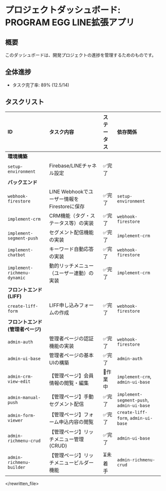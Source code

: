 # プロジェクトダッシュボード: PROGRAM EGG LINE拡張アプリ

## 概要

このダッシュボードは、開発プロジェクトの進捗を管理するためのものです。

## 全体進捗

- タスク完了率: 89% (12.5/14)

## タスクリスト

| ID | タスク内容 | ステータス | 依存関係 |
| :--- | :--- | :--- | :--- |
| **環境構築** |
| `setup-environment` | Firebase/LINEチャネル設定 | ✅完了 | |
| **バックエンド** |
| `webhook-firestore` | LINE Webhookでユーザー情報をFirestoreに保存 | ✅完了 | `setup-environment` |
| `implement-crm` | CRM機能（タグ・ステータス等）の実装 | ✅完了 | `webhook-firestore` |
| `implement-segment-push` | セグメント配信機能の実装 | ✅完了 | `implement-crm` |
| `implement-chatbot` | キーワード自動応答の実装 | ✅完了 | `webhook-firestore` |
| `implement-richmenu-dynamic` | 動的リッチメニュー（ユーザー連動）の実装 | ✅完了 | `implement-crm` |
| **フロントエンド (LIFF)** |
| `create-liff-form` | LIFF申し込みフォームの作成 | ✅完了 | `webhook-firestore` |
| **フロントエンド (管理者ページ)** |
| `admin-auth` | 管理者ページの認証機能の実装 | ✅完了 | `webhook-firestore` |
| `admin-ui-base` | 管理者ページの基本UIの構築 | ✅完了 | `admin-auth` |
| `admin-crm-view-edit` | 【管理ページ】会員情報の閲覧・編集 | 🚧作業中 | `implement-crm`, `admin-ui-base` |
| `admin-manual-push` | 【管理ページ】手動セグメント配信 | ✅完了 | `implement-segment-push`, `admin-ui-base` |
| `admin-form-viewer` | 【管理ページ】フォーム申込内容の閲覧 | ✅完了 | `create-liff-form`, `admin-ui-base` |
| `admin-richmenu-crud` | 【管理ページ】リッチメニュー管理(CRUD) | ✅完了 | `admin-ui-base` |
| `admin-richmenu-builder` | 【管理ページ】リッチメニュービルダー機能 | ⏳未着手 | `admin-richmenu-crud` |

</rewritten_file> 